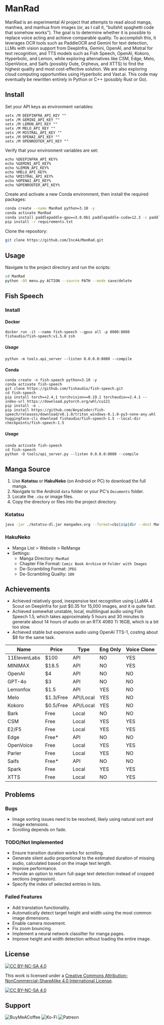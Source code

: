 # ManRad

ManRad is an experimental AI project that attempts to read aloud manga, manhwa, and manhua from images (or, as I call it, "bullshit spaghetti code that somehow works"). The goal is to determine whether it is possible to replace voice acting and achieve comparable quality. To accomplish this, it leverages OCR tools such as PaddleOCR and Gemini for text detection, LLMs with vision support from DeepInfra, Gemini, OpenAI, and Mistral for text recognition, and TTS models such as Fish Speech, OpenAI, Kokoro, Hyperbolic, and Lemon, while exploring alternatives like CSM, Edge, Melo, OpenVoice, and Saifs (possibly Oute, Orpheus, and XTTS) to find the highest quality and most cost-effective solution. We are also exploring cloud computing opportunities using Hyperbolic and Vast.ai. This code may eventually be rewritten entirely in Python or C++ (possibly Rust or Go).

## Install

Set your API keys as environment variables:
```batch
setx /M DEEPINFRA_API_KEY ""
setx /M GEMINI_API_KEY ""
setx /M LEMON_API_KEY ""
setx /M MELO_API_KEY ""
setx /M MISTRAL_API_KEY ""
setx /M OPENAI_API_KEY ""
setx /M OPENROUTER_API_KEY ""
```

Verify that your environment variables are set:
```batch
echo %DEEPINFRA_API_KEY%
echo %GEMINI_API_KEY%
echo %LEMON_API_KEY%
echo %MELO_API_KEY%
echo %MISTRAL_API_KEY%
echo %OPENAI_API_KEY%
echo %OPENROUTER_API_KEY%
```

Create and activate a new Conda environment, then install the required packages:
```bash
conda create --name ManRad python=3.10 -y
conda activate ManRad
conda install paddlepaddle-gpu==3.0.0b1 paddlepaddle-cuda=12.3 -c paddle -c nvidia -y
pip install -r requirements.txt
```

Clone the repository:
```bash
git clone https://github.com/Inc44/ManRad.git
```

## Usage

Navigate to the project directory and run the scripts:
```bash
cd ManRad
python -OO menu.py ACTION --source PATH --mode save/delete
```

## Fish Speech

### Install

#### Docker

```
docker run -it --name fish-speech --gpus all -p 8080:8080 fishaudio/fish-speech:v1.5.0 zsh
```

##### Usage

```
python -m tools.api_server --listen 0.0.0.0:8080 --compile
```

#### Conda
```
conda create -n fish-speech python=3.10 -y
conda activate fish-speech
git clone https://github.com/fishaudio/fish-speech.git
cd fish-speech
pip install torch==2.4.1 torchvision==0.19.1 torchaudio==2.4.1 --index-url https://download.pytorch.org/whl/cu121
pip install -e .
pip install https://github.com/AnyaCoder/fish-speech/releases/download/v0.1.0/triton_windows-0.1.0-py3-none-any.whl
huggingface-cli download fishaudio/fish-speech-1.5 --local-dir checkpoints/fish-speech-1.5
```

##### Usage

```
conda activate fish-speech
cd fish-speech
python -O tools/api_server.py --listen 0.0.0.0:8080 --compile
```

## Manga Source

1. Use **Kotatsu** or **HakuNeko** (on Android or PC) to download the full manga.
2. Navigate to the Android `data` folder or your PC's `Documents` folder.
3. Locate the `.cbz` or image files.
4. Copy the directory or files into the project directory.

### Kotatsu

```bash
java -jar ./kotatsu-dl.jar mangadex.org --format=cbz|zip|dir --dest ManRad
```

### HakuNeko

- Manga List > Website > ReManga
- Settings:
    - Manga Directory: `ManRad`
    - Chapter File Format: `Comic Book Archive` or `Folder with Images`
    - De-Scrambling Format: `JPEG`
    - De-Scrambling Quality: `100`

## Achievements

- Achieved relatively good, inexpensive text recognition using LLaMA 4 Scout on DeepInfra for just $0.35 for 15,000 images, and it is quite fast.
- Achieved somewhat unstable, local, multilingual audio using Fish Speech 1.5, which takes approximately 5 hours and 30 minutes to generate about 14 hours of audio on an RTX 4060 Ti 16GB, which is a bit too slow.
- Achieved stable but expensive audio using OpenAI TTS-1, costing about $8 for the same task.

| Name        | Price      | Type       | Eng Only | Voice Clone |
|-------------|------------|------------|----------|-------------|
| 11ElevenLabs| $100       | API        | NO       | YES         |
| MINIMAX     | $18.5      | API        | NO       | YES         |
| OpenAI      | $4         | API        | NO       | NO          |
| GPT-4o      | $3         | API        | NO       | NO          |
| Lemonfox    | $1.5       | API        | YES      | NO          |
| Melo        | $1.3/Free  | API/Local  | YES      | NO          |
| Kokoro      | $0.5/Free  | API/Local  | YES      | NO          |
| Bark        | Free       | Local      | NO       | NO          |
| CSM         | Free       | Local      | YES      | YES         |
| E2/F5       | Free       | Local      | YES      | YES         |
| Edge        | Free*      | API        | NO       | NO          |
| OpenVoice   | Free       | Local      | YES      | YES         |
| Parler      | Free       | Local      | YES      | NO          |
| Saifs       | Free*      | API        | NO       | NO          |
| Spark       | Free       | Local      | YES      | YES         |
| XTTS        | Free       | Local      | NO       | YES         |

## Problems

### Bugs

- Image sorting issues need to be resolved, likely using natural sort and image extensions.
- Scrolling depends on fade.

### TODO/Not Implemented

- Ensure transition duration works for scrolling.
- Generate silent audio proportional to the estimated duration of missing audio, calculated based on the image text length.
- Improve performance.
- Provide an option to return full-page text detection instead of cropped sections (regression).
- Specify the index of selected entries in lists.

### Failed Features

- Add translation functionality.
- Automatically detect target height and width using the most common image dimensions.
- Enable camera movement.
- Fix zoom bouncing.
- Implement a neural network classifier for manga pages.
- Improve height and width detection without loading the entire image.

## License

[![CC BY-NC-SA 4.0][cc-by-nc-sa-shield]][cc-by-nc-sa]

This work is licensed under a
[Creative Commons Attribution-NonCommercial-ShareAlike 4.0 International License][cc-by-nc-sa].

[![CC BY-NC-SA 4.0][cc-by-nc-sa-image]][cc-by-nc-sa]

[cc-by-nc-sa]: http://creativecommons.org/licenses/by-nc-sa/4.0/
[cc-by-nc-sa-image]: https://licensebuttons.net/l/by-nc-sa/4.0/88x31.png
[cc-by-nc-sa-shield]: https://img.shields.io/badge/License-CC%20BY--NC--SA%204.0-lightgrey.svg

## Support

![BuyMeACoffee](https://img.shields.io/badge/Buy%20Me%20a%20Coffee-ffdd00?style=for-the-badge&logo=buy-me-a-coffee&logoColor=black)
![Ko-Fi](https://img.shields.io/badge/Ko--fi-F16061?style=for-the-badge&logo=ko-fi&logoColor=white)
![Patreon](https://img.shields.io/badge/Patreon-F96854?style=for-the-badge&logo=patreon&logoColor=white)